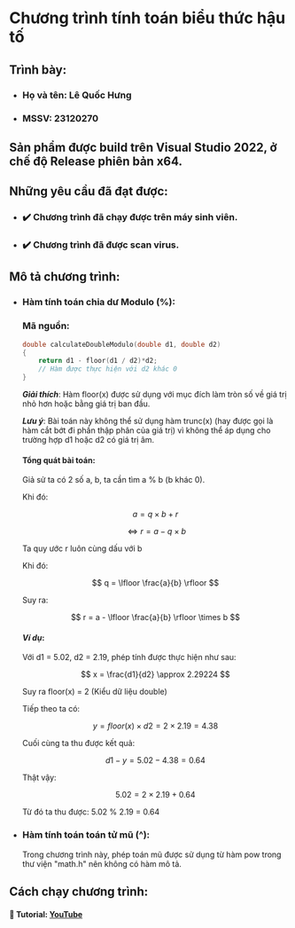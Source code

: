 # Chương trình tính toán biểu thức hậu tố

## Trình bày: 

- ### Họ và tên: Lê Quốc Hưng
- ### MSSV: 23120270

## Sản phẩm được build trên Visual Studio 2022, ở chế độ Release phiên bản x64.

## Những yêu cầu đã đạt được:

- ### ✔️ Chương trình đã chạy được trên máy sinh viên.
- ### ✔️ Chương trình đã được scan virus.

## Mô tả chương trình:
- ### Hàm tính toán chia dư Modulo (%):
     ### Mã nguồn:

    ```cpp
    double calculateDoubleModulo(double d1, double d2)
    {
        return d1 - floor(d1 / d2)*d2;
        // Hàm được thực hiện với d2 khác 0
    }
    ```
    ___Giải thích___: Hàm floor(x) được sử dụng với mục đích làm tròn số về giá trị nhỏ hơn hoặc bằng giá trị ban đầu.

    ___Lưu ý___: Bài toán này không thể sử dụng hàm trunc(x) (hay được gọi là hàm cắt bớt đi phần thập phân của giá trị) vì không thể áp dụng cho trường hợp d1 hoặc d2 có giá trị âm.

    #### Tổng quát bài toán:

    Giả sử ta có 2 số a, b, ta cần tìm a % b (b khác 0).

    Khi đó:

    $$ a = q \times b + r $$

    $$ \iff r = a - q \times b $$

    Ta quy ước r luôn cùng dấu với b

    Khi đó:

    $$ q = \lfloor \frac{a}{b} \rfloor $$

    Suy ra:
  
    $$ r = a - \lfloor \frac{a}{b} \rfloor \times b $$

    #### ___Ví dụ___:

    Với d1 = 5.02, d2 = 2.19, phép tính được thực hiện như sau:

    $$ x = \frac{d1}{d2} \approx 2.29224 $$

    Suy ra floor(x) = 2 (Kiểu dữ liệu double)
    
    Tiếp theo ta có: 
    
    $$ y = floor(x) \times d2 = 2 \times 2.19 = 4.38 $$

    Cuối cùng ta thu được kết quả:
    
    $$ d1 - y = 5.02 - 4.38 = 0.64 $$

    Thật vậy:
    
    $$ 5.02 = 2 \times 2.19 + 0.64 $$

    Từ đó ta thu được: 5.02 % 2.19 = 0.64

- ### Hàm tính toán toán tử mũ (^):
    Trong chương trình này, phép toán mũ được sử dụng từ hàm pow trong thư viện "math.h" nên không có hàm mô tả.

## Cách chạy chương trình:

#### 🔗 Tutorial: [YouTube](https://youtu.be/lsxWlTt65Rs)
